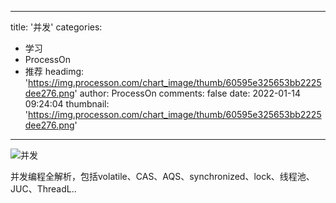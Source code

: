 
---
title: '并发'
categories: 
 - 学习
 - ProcessOn
 - 推荐
headimg: 'https://img.processon.com/chart_image/thumb/60595e325653bb2225dee276.png'
author: ProcessOn
comments: false
date: 2022-01-14 09:24:04
thumbnail: 'https://img.processon.com/chart_image/thumb/60595e325653bb2225dee276.png'
---

<div>   
<img class="thumb" alt="并发" src="https://img.processon.com/chart_image/thumb/60595e325653bb2225dee276.png" referrerpolicy="no-referrer">
<p>并发编程全解析，包括volatile、CAS、AQS、synchronized、lock、线程池、JUC、ThreadL..</p>  
</div>
            